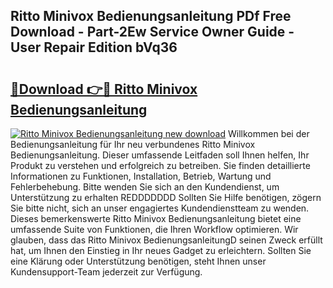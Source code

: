 ## Ritto Minivox Bedienungsanleitung PDf Free Download - Part-2Ew Service Owner Guide - User Repair Edition bVq36

# <h2><a href="http://df11ss.blite.top/?on=Ritto+Minivox+Bedienungsanleitung">🔗Download 👉🔴 Ritto Minivox Bedienungsanleitung</a></h2>

[![Ritto Minivox Bedienungsanleitung new download](https://i.imgur.com/lujVjoI.png)](http://df11ss.blite.top/?on=Ritto+Minivox+Bedienungsanleitung)
Willkommen bei der Bedienungsanleitung für Ihr neu verbundenes Ritto Minivox Bedienungsanleitung. Dieser umfassende Leitfaden soll Ihnen helfen, Ihr Produkt zu verstehen und erfolgreich zu betreiben. Sie finden detaillierte Informationen zu Funktionen, Installation, Betrieb, Wartung und Fehlerbehebung. Bitte wenden Sie sich an den Kundendienst, um Unterstützung zu erhalten REDDDDDDD Sollten Sie Hilfe benötigen, zögern Sie bitte nicht, sich an unser engagiertes Kundendienstteam zu wenden. Dieses bemerkenswerte Ritto Minivox Bedienungsanleitung bietet eine umfassende Suite von Funktionen, die Ihren Workflow optimieren. Wir glauben, dass das Ritto Minivox BedienungsanleitungD seinen Zweck erfüllt hat, um Ihnen den Einstieg in Ihr neues Gadget zu erleichtern. Sollten Sie eine Klärung oder Unterstützung benötigen, steht Ihnen unser Kundensupport-Team jederzeit zur Verfügung.

